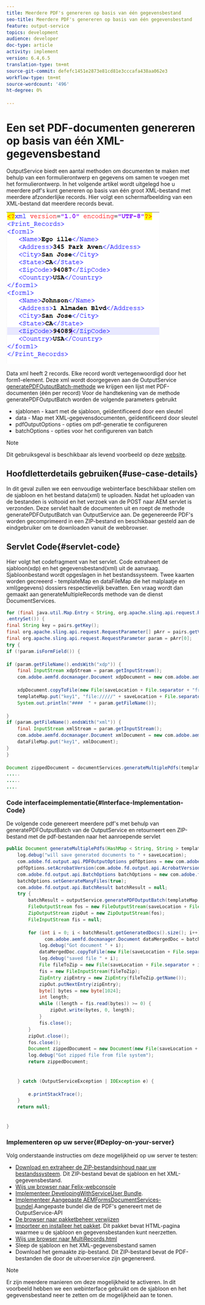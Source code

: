 ```yaml
---
title: Meerdere PDF's genereren op basis van één gegevensbestand
seo-title: Meerdere PDF's genereren op basis van één gegevensbestand
feature: output-service
topics: development
audience: developer
doc-type: article
activity: implement
version: 6.4,6.5
translation-type: tm+mt
source-git-commit: defefc1451e2873e81cd81e3cccafa438aa062e3
workflow-type: tm+mt
source-wordcount: '496'
ht-degree: 0%

---
```



# Een set PDF-documenten genereren op basis van één XML-gegevensbestand

OutputService biedt een aantal methoden om documenten te maken met behulp van een formulierontwerp en gegevens om samen te voegen met het formulierontwerp. In het volgende artikel wordt uitgelegd hoe u meerdere pdf&#39;s kunt genereren op basis van één groot XML-bestand met meerdere afzonderlijke records.
Hier volgt een schermafbeelding van een XML-bestand dat meerdere records bevat.

![multi-record-xml](assets/multi-record-xml.PNG)

Data xml heeft 2 records. Elke record wordt vertegenwoordigd door het form1-element. Deze xml wordt doorgegeven aan de OutputService [generatePDFOutputBatch-methode](https://helpx.adobe.com/aem-forms/6/javadocs/com/adobe/fd/output/api/OutputService.html) we krijgen een lijst met PDF-documenten (één per record)
Voor de handtekening van de methode generatePDFOutputBatch worden de volgende parameters gebruikt

* sjablonen - kaart met de sjabloon, geïdentificeerd door een sleutel
* data - Map met XML-gegevensdocumenten, geïdentificeerd door sleutel
* pdfOutputOptions - opties om pdf-generatie te configureren
* batchOptions - opties voor het configureren van batch

>[!NOTE]
>
>Dit gebruiksgeval is beschikbaar als levend voorbeeld op deze [website](https://forms.enablementadobe.com/content/samples/samples.html?query=0).

## Hoofdletterdetails gebruiken{#use-case-details}

In dit geval zullen we een eenvoudige webinterface beschikbaar stellen om de sjabloon en het bestand data(xml) te uploaden. Nadat het uploaden van de bestanden is voltooid en het verzoek van de POST naar AEM servlet is verzonden. Deze servlet haalt de documenten uit en roept de methode generatePDFOutputBatch van OutputService aan. De gegenereerde PDF&#39;s worden gecomprimeerd in een ZIP-bestand en beschikbaar gesteld aan de eindgebruiker om te downloaden vanuit de webbrowser.

## Servlet Code{#servlet-code}

Hier volgt het codefragment van het servlet. Code extraheert de sjabloon(xdp) en het gegevensbestand(xml) uit de aanvraag. Sjabloonbestand wordt opgeslagen in het bestandssysteem. Twee kaarten worden gecreeerd - templateMap en dataFileMap die het malplaatje en xml(gegevens) dossiers respectievelijk bevatten. Een vraag wordt dan gemaakt aan generateMultipleRecords methode van de dienst DocumentServices.

```java
for (final java.util.Map.Entry < String, org.apache.sling.api.request.RequestParameter[] > pairs: params
.entrySet()) {
final String key = pairs.getKey();
final org.apache.sling.api.request.RequestParameter[] pArr = pairs.getValue();
final org.apache.sling.api.request.RequestParameter param = pArr[0];
try {
if (!param.isFormField()) {

if (param.getFileName().endsWith("xdp")) {
    final InputStream xdpStream = param.getInputStream();
    com.adobe.aemfd.docmanager.Document xdpDocument = new com.adobe.aemfd.docmanager.Document(xdpStream);

    xdpDocument.copyToFile(new File(saveLocation + File.separator + "fromui.xdp"));
    templateMap.put("key1", "file://///" + saveLocation + File.separator + "fromui.xdp");
    System.out.println("####  " + param.getFileName());

}
if (param.getFileName().endsWith("xml")) {
    final InputStream xmlStream = param.getInputStream();
    com.adobe.aemfd.docmanager.Document xmlDocument = new com.adobe.aemfd.docmanager.Document(xmlStream);
    dataFileMap.put("key1", xmlDocument);
}
}

Document zippedDocument = documentServices.generateMultiplePdfs(templateMap, dataFileMap,saveLocation);
.....
.....
....
```

### Code interfaceimplementatie{#Interface-Implementation-Code}

De volgende code genereert meerdere pdf&#39;s met behulp van generatePDFOutputBatch van de OutputService en retourneert een ZIP-bestand met de pdf-bestanden naar het aanroepende servlet

```java
public Document generateMultiplePdfs(HashMap < String, String > templateMap, HashMap < String, Document > dataFileMap, String saveLocation) {
    log.debug("will save generated documents to " + saveLocation);
    com.adobe.fd.output.api.PDFOutputOptions pdfOptions = new com.adobe.fd.output.api.PDFOutputOptions();
    pdfOptions.setAcrobatVersion(com.adobe.fd.output.api.AcrobatVersion.Acrobat_11);
    com.adobe.fd.output.api.BatchOptions batchOptions = new com.adobe.fd.output.api.BatchOptions();
    batchOptions.setGenerateManyFiles(true);
    com.adobe.fd.output.api.BatchResult batchResult = null;
    try {
        batchResult = outputService.generatePDFOutputBatch(templateMap, dataFileMap, pdfOptions, batchOptions);
        FileOutputStream fos = new FileOutputStream(saveLocation + File.separator + "zippedfile.zip");
        ZipOutputStream zipOut = new ZipOutputStream(fos);
        FileInputStream fis = null;

        for (int i = 0; i < batchResult.getGeneratedDocs().size(); i++) {
              com.adobe.aemfd.docmanager.Document dataMergedDoc = batchResult.getGeneratedDocs().get(i);
            log.debug("Got document " + i);
            dataMergedDoc.copyToFile(new File(saveLocation + File.separator + i + ".pdf"));
            log.debug("saved file " + i);
            File fileToZip = new File(saveLocation + File.separator + i + ".pdf");
            fis = new FileInputStream(fileToZip);
            ZipEntry zipEntry = new ZipEntry(fileToZip.getName());
            zipOut.putNextEntry(zipEntry);
            byte[] bytes = new byte[1024];
            int length;
            while ((length = fis.read(bytes)) >= 0) {
                zipOut.write(bytes, 0, length);
            }
            fis.close();
        }
        zipOut.close();
        fos.close();
        Document zippedDocument = new Document(new File(saveLocation + File.separator + "zippedfile.zip"));
        log.debug("Got zipped file from file system");
        return zippedDocument;


    } catch (OutputServiceException | IOException e) {

        e.printStackTrace();
    }
    return null;


}
```

### Implementeren op uw server{#Deploy-on-your-server}

Volg onderstaande instructies om deze mogelijkheid op uw server te testen:

* [Download en extraheer de ZIP-bestandsinhoud naar uw bestandssysteem](assets/mult-records-template-and-xml-file.zip). Dit ZIP-bestand bevat de sjabloon en het XML-gegevensbestand.
* [Wijs uw browser naar Felix-webconsole](http://localhost:4502/system/console/bundles)
* [Implementeer DevelopingWithServiceUser Bundle](/help/forms/assets/common-osgi-bundles/DevelopingWithServiceUser.jar).
* [Implementeer Aangepaste AEMFormsDocumentServices-bundel](/help/forms/assets/common-osgi-bundles/AEMFormsDocumentServices.core-1.0-SNAPSHOT.jar).Aangepaste bundel die de PDF&#39;s genereert met de OutputService-API
* [De browser naar pakketbeheer verwijzen](http://localhost:4502/crx/packmgr/index.jsp)
* [Importeer en installeer het pakket](assets/generate-multiple-pdf-from-xml.zip). Dit pakket bevat HTML-pagina waarmee u de sjabloon en gegevensbestanden kunt neerzetten.
* [Wijs uw browser naar MultiRecords.html](http://localhost:4502/content/DocumentServices/Multirecord.html?)
* Sleep de sjabloon en het XML-gegevensbestand samen
* Download het gemaakte zip-bestand. Dit ZIP-bestand bevat de PDF-bestanden die door de uitvoerservice zijn gegenereerd.

>[!NOTE]
>Er zijn meerdere manieren om deze mogelijkheid te activeren. In dit voorbeeld hebben we een webinterface gebruikt om de sjabloon en het gegevensbestand neer te zetten om de mogelijkheid aan te tonen.

